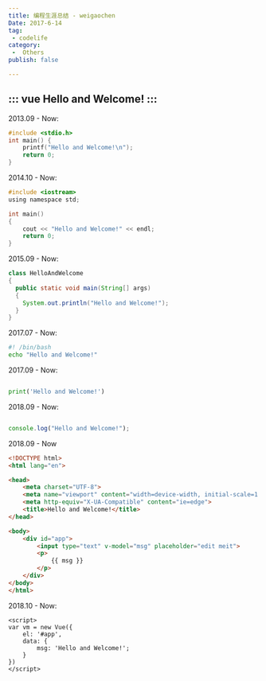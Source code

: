 ```yaml
---
title: 编程生涯总结 - weigaochen
Date: 2017-6-14
tag:
 - codelife
category:
 -  Others
publish: false

---
```


::: vue
Hello and Welcome!
:::
-----

2013.09 - Now:

```c {3}
#include <stdio.h>
int main() {
    printf("Hello and Welcome!\n");
    return 0;
}
```

2014.10 - Now:

```c {6}
#include <iostream>
using namespace std;

int main()
{
    cout << "Hello and Welcome!" << endl;
    return 0;
}
```

2015.09 - Now:

```java {5}
class HelloAndWelcome
{
  public static void main(String[] args)
  {
    System.out.println("Hello and Welcome!");
  }
}
```

2017.07 - Now:

```bash {2}
#! /bin/bash
echo "Hello and Welcome!"
```

2017.09 - Now:

```py {2}

print('Hello and Welcome!')
```

2018.09 - Now:

```js {2}

console.log("Hello and Welcome!");
````

2018.09 - Now

```html {8}
<!DOCTYPE html>
<html lang="en">

<head>
    <meta charset="UTF-8">
    <meta name="viewport" content="width=device-width, initial-scale=1.0">
    <meta http-equiv="X-UA-Compatible" content="ie=edge">
    <title>Hello and Welcome!</title>
</head>

<body>
    <div id="app">
        <input type="text" v-model="msg" placeholder="edit meit">
        <p>
            {{ msg }}
        </p>
    </div>
</body>
</html>
```

2018.10 - Now:

```vue {5}
<script>
var vm = new Vue({
    el: '#app',
    data: {
        msg: 'Hello and Welcome!';
    }
})
</script>
```